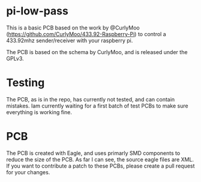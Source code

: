 pi-low-pass
===========

This is a basic PCB based on the work by @CurlyMoo (https://github.com/CurlyMoo/433.92-Raspberry-Pi) to control a 433.92mhz sender/receiver with your raspberry pi.

The PCB is based on the schema by CurlyMoo, and is released under the GPLv3.

Testing
===========
The PCB, as is in the repo, has currently not tested, and can contain mistakes. Iam currently waiting for a first batch of test PCBs to make sure everything is working fine.


PCB
===========
The PCB is created with Eagle, and uses primarly SMD components to reduce the size of the PCB. As far I can see, the source eagle files are XML. If you want to contribute a patch to these PCBs, please create a pull request for your changes.
